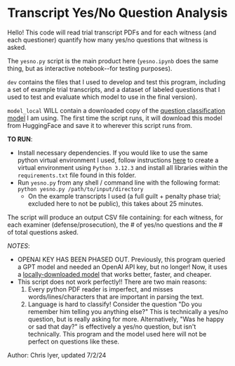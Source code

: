 # Transcript Yes/No Question Analysis 

Hello! This code will read trial transcript PDFs and for each witness (and each questioner) quantify how many yes/no questions that witness is asked.

The `yesno.py` script is the main product here (`yesno.ipynb` does the same thing, but as interactive notebook--for testing purposes).

`dev` contains the files that I used to develop and test this program, including a set of example trial transcripts, and a dataset of labeled questions that I used to test and evaluate which model to use in the final version).

`model_local` WILL contain a downloaded copy of the [question classification model](https://huggingface.co/PrimeQA/tydi-boolean_question_classifier-xlmr_large-20221117) I am using. The first time the script runs, it will download this model from HuggingFace and save it to wherever this script runs from. 

**TO RUN**:
- Install necessary dependencies. If you would like to use the same python virtual environment I used, follow instructions [here](https://python.land/virtual-environments/virtualenv#How_to_create_a_Python_venv) to create a virtual environment using `Python 3.12.3` and install all libraries within the `requirements.txt` file found in this folder.
- Run `yesno.py` from any shell / command line with the following format: `python yesno.py /path/to/input/directory`
    - On the example transcripts I used (a full guilt + penalty phase trial; excluded here to not be public), this takes about 25 minutes.

The script will produce an output CSV file containing: for each witness, for each examiner (defense/prosecution), the # of yes/no questions and the # of total questions asked.

*NOTES*:
- OPENAI KEY HAS BEEN PHASED OUT. Previously, this program queried a GPT model and needed an OpenAI API key, but no longer! Now, it uses a [locally-downloaded model](https://huggingface.co/PrimeQA/tydi-boolean_question_classifier-xlmr_large-20221117) that works better, faster, and cheaper.
- This script does not work perfectly!! There are two main reasons:
    1. Every python PDF reader is imperfect, and misses words/lines/characters that are important in parsing the text. 
    2. Language is hard to classify! Consider the question "Do you remember him telling you anything else?" This is technically a yes/no question, but is really asking for more. Alternatively, "Was he happy or sad that day?" is effectively a yes/no question, but isn't technically. This program and the model used here will not be perfect on questions like these.


Author: Chris Iyer, updated 7/2/24
